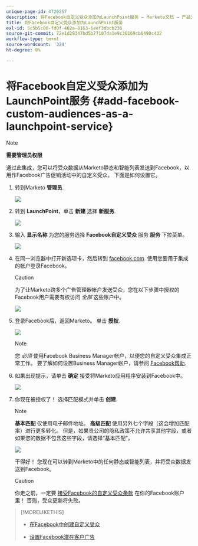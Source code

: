 ```yaml
---
unique-page-id: 4720257
description: 将Facebook自定义受众添加为LaunchPoint服务 — Marketo文档 — 产品文档
title: 将Facebook自定义受众添加为LaunchPoint服务
exl-id: 5c5b5c80-fd0f-482a-8163-6eef3dbcb236
source-git-commit: 72e1d29347bd5b77107da1e9c30169cb6490c432
workflow-type: tm+mt
source-wordcount: '324'
ht-degree: 0%

---
```


# 将Facebook自定义受众添加为LaunchPoint服务 {#add-facebook-custom-audiences-as-a-launchpoint-service}

>[!NOTE]
>
>**需要管理员权限**

通过此集成，您可以将受众数据从Marketo静态和智能列表发送到Facebook，以用作Facebook广告促销活动中的自定义受众。 下面是如何设置它。

1. 转到Marketo **管理员**.

   ![](assets/image2016-11-29-10-3a50-3a29.png)

1. 转到 **LaunchPoint**，单击 **新建** 选择 **新服务**.

   ![](assets/image2016-11-29-10-3a51-3a11.png)

1. 输入 **显示名称** 为您的服务选择 **Facebook自定义受众** 服务 **服务** 下拉菜单。

   ![](assets/image2016-11-29-12-3a51-3a8.png)

1. 在同一浏览器中打开新选项卡，然后转到 [facebook.com](https://www.facebook.com/). 使用您要用于集成的帐户登录Facebook。

   >[!CAUTION]
   >
   >为了让Marketo跨多个广告管理器帐户发送受众，您在以下步骤中授权的Facebook用户需要有权访问 *全部* 这些账户中。

   ![](assets/image2016-11-29-10-3a52-3a29.png)

1. 登录Facebook后，返回Marketo。 单击 **授权**.

   ![](assets/fb-custom-authorize-hand.png)

   >[!NOTE]
   >
   >您 _必须_ 使用Facebook Business Manager帐户，以便您的自定义受众集成正常工作。 要了解如何设置Business Manager帐户，请参阅 [Facebook帮助](https://www.facebook.com/business/help/1710077379203657).

1. 如果出现提示，请单击 **确定** 接受将Marketo应用程序安装到Facebook中。

   ![](assets/image2016-11-29-10-3a56-3a3.png)

1. 你现在被授权了！ 选择匹配模式并单击 **创建**.

   >[!NOTE]
   >
   >**基本匹配** 仅使用电子邮件地址。 **高级匹配** 使用另外七个字段（这会增加匹配率）进行更多转化。 但是，如果贵公司的隐私政策不允许共享其他字段，或者如果您的数据不包含这些字段，请选择“基本匹配”。

   ![](assets/fb-custom-adv-matching-hands.png)

   干得好！ 您现在可以转到Marketo中的任何静态或智能列表，并将受众数据发送到Facebook。

   >[!CAUTION]
   >
   >你走之前，一定要 [接受Facebook的自定义受众条款](https://www.facebook.com/ads/manage/customaudiences/tos.php) 在你的Facebook账户里！ 否则，受众更新将失败。

>[!MORELIKETHIS]
>
>* [在Facebook中创建自定义受众](/help/marketo/product-docs/demand-generation/facebook/create-a-custom-audience-in-facebook.md)
>
>* [设置Facebook潜在客户广告](/help/marketo/product-docs/demand-generation/facebook/set-up-facebook-lead-ads.md)

